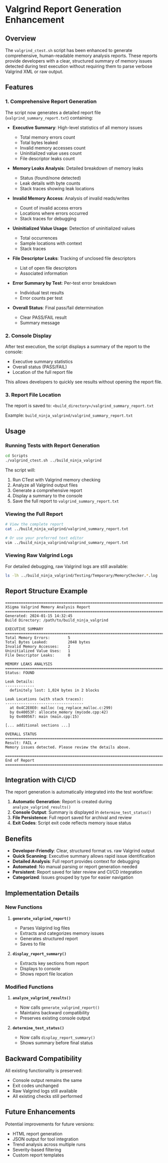 # Valgrind Report Generation Enhancement

## Overview

The `valgrind_ctest.sh` script has been enhanced to generate comprehensive, human-readable memory analysis reports. These reports provide developers with a clear, structured summary of memory issues detected during test execution without requiring them to parse verbose Valgrind XML or raw output.

## Features

### 1. Comprehensive Report Generation

The script now generates a detailed report file (`valgrind_summary_report.txt`) containing:

- **Executive Summary**: High-level statistics of all memory issues
  - Total memory errors count
  - Total bytes leaked
  - Invalid memory accesses count
  - Uninitialized value uses count
  - File descriptor leaks count

- **Memory Leaks Analysis**: Detailed breakdown of memory leaks
  - Status (found/none detected)
  - Leak details with byte counts
  - Stack traces showing leak locations

- **Invalid Memory Access**: Analysis of invalid reads/writes
  - Count of invalid access errors
  - Locations where errors occurred
  - Stack traces for debugging

- **Uninitialized Value Usage**: Detection of uninitialized values
  - Total occurrences
  - Sample locations with context
  - Stack traces

- **File Descriptor Leaks**: Tracking of unclosed file descriptors
  - List of open file descriptors
  - Associated information

- **Error Summary by Test**: Per-test error breakdown
  - Individual test results
  - Error counts per test

- **Overall Status**: Final pass/fail determination
  - Clear PASS/FAIL result
  - Summary message

### 2. Console Display

After test execution, the script displays a summary of the report to the console:
- Executive summary statistics
- Overall status (PASS/FAIL)
- Location of the full report file

This allows developers to quickly see results without opening the report file.

### 3. Report File Location

The report is saved to: `<build_directory>/valgrind_summary_report.txt`

Example: `build_ninja_valgrind/valgrind_summary_report.txt`

## Usage

### Running Tests with Report Generation

```bash
cd Scripts
./valgrind_ctest.sh ../build_ninja_valgrind
```

The script will:
1. Run CTest with Valgrind memory checking
2. Analyze all Valgrind output files
3. Generate a comprehensive report
4. Display a summary to the console
5. Save the full report to `valgrind_summary_report.txt`

### Viewing the Full Report

```bash
# View the complete report
cat ../build_ninja_valgrind/valgrind_summary_report.txt

# Or use your preferred text editor
vim ../build_ninja_valgrind/valgrind_summary_report.txt
```

### Viewing Raw Valgrind Logs

For detailed debugging, raw Valgrind logs are still available:

```bash
ls -lh ../build_ninja_valgrind/Testing/Temporary/MemoryChecker.*.log
```

## Report Structure Example

```
================================================================================
XSigma Valgrind Memory Analysis Report
================================================================================
Generated: 2024-01-15 14:32:45
Build Directory: /path/to/build_ninja_valgrind

EXECUTIVE SUMMARY
================================================================================
Total Memory Errors:        5
Total Bytes Leaked:         2048 bytes
Invalid Memory Accesses:    2
Uninitialized Value Uses:   1
File Descriptor Leaks:      0

MEMORY LEAKS ANALYSIS
================================================================================
Status: FOUND

Leak Details:
-------------
  definitely lost: 1,024 bytes in 2 blocks

Leak Locations (with stack traces):
-----------------------------------
  at 0x4C2E0E0: malloc (vg_replace_malloc.c:299)
  by 0x40053F: allocate_memory (mycode.cpp:42)
  by 0x400567: main (main.cpp:15)

[... additional sections ...]

OVERALL STATUS
================================================================================
Result: FAIL ✗
Memory issues detected. Please review the details above.

================================================================================
End of Report
================================================================================
```

## Integration with CI/CD

The report generation is automatically integrated into the test workflow:

1. **Automatic Generation**: Report is created during `analyze_valgrind_results()`
2. **Console Output**: Summary is displayed in `determine_test_status()`
3. **File Persistence**: Full report saved for archival and review
4. **Exit Codes**: Script exit code reflects memory issue status

## Benefits

- **Developer-Friendly**: Clear, structured format vs. raw Valgrind output
- **Quick Scanning**: Executive summary allows rapid issue identification
- **Detailed Analysis**: Full report provides context for debugging
- **Automated**: No manual parsing or report generation needed
- **Persistent**: Report saved for later review and CI/CD integration
- **Categorized**: Issues grouped by type for easier navigation

## Implementation Details

### New Functions

1. **`generate_valgrind_report()`**
   - Parses Valgrind log files
   - Extracts and categorizes memory issues
   - Generates structured report
   - Saves to file

2. **`display_report_summary()`**
   - Extracts key sections from report
   - Displays to console
   - Shows report file location

### Modified Functions

1. **`analyze_valgrind_results()`**
   - Now calls `generate_valgrind_report()`
   - Maintains backward compatibility
   - Preserves existing console output

2. **`determine_test_status()`**
   - Now calls `display_report_summary()`
   - Shows summary before final status

## Backward Compatibility

All existing functionality is preserved:
- Console output remains the same
- Exit codes unchanged
- Raw Valgrind logs still available
- All existing checks still performed

## Future Enhancements

Potential improvements for future versions:
- HTML report generation
- JSON output for tool integration
- Trend analysis across multiple runs
- Severity-based filtering
- Custom report templates

